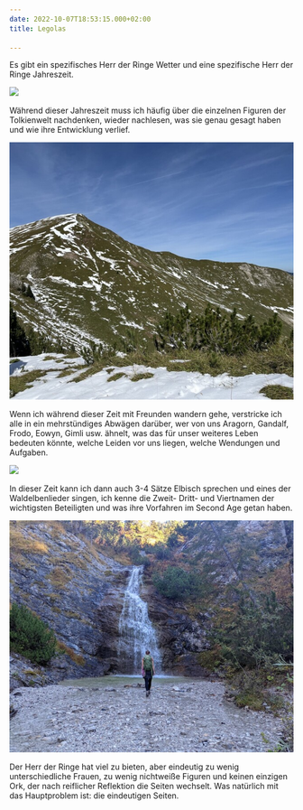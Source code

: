 ```yaml
---
date: 2022-10-07T18:53:15.000+02:00
title: Legolas

---
```

Es gibt ein spezifisches Herr der Ringe Wetter und eine spezifische Herr der Ringe Jahreszeit.

![](/uploads/pxl_20221007_082248131.jpg)

Während dieser Jahreszeit muss ich häufig über die einzelnen Figuren der Tolkienwelt nachdenken, wieder nachlesen, was sie genau gesagt haben und wie ihre Entwicklung verlief.

![](/uploads/signal-2022-09-26-20-07-56-278-4_1.jpg)

Wenn ich während dieser Zeit mit Freunden wandern gehe, verstricke ich alle in ein mehrstündiges Abwägen darüber, wer von uns Aragorn, Gandalf, Frodo, Eowyn, Gimli usw. ähnelt, was das für unser weiteres Leben bedeuten könnte, welche Leiden vor uns liegen, welche Wendungen und Aufgaben. 

![](/uploads/pxl_20221007_103901219.jpg)

In dieser Zeit kann ich dann auch 3-4 Sätze Elbisch sprechen und eines der Waldelbenlieder singen, ich kenne die Zweit- Dritt- und Viertnamen der wichtigsten Beteiligten und was ihre Vorfahren im Second Age getan haben.

![](/uploads/signal-2022-10-07-17-18-15-745-5_1.jpg)

Der Herr der Ringe hat viel zu bieten, aber eindeutig zu wenig unterschiedliche Frauen, zu wenig nichtweiße Figuren und keinen einzigen Ork, der nach reiflicher Reflektion die Seiten wechselt. Was natürlich mit das Hauptproblem ist: die eindeutigen Seiten.